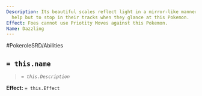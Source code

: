 ```yaml
---
Description: Its beautiful scales reflect light in a mirror-like manner, no one can
  help but to stop in their tracks when they glance at this Pokemon.
Effect: Foes cannot use Priotity Moves against this Pokemon.
Name: Dazzling
---
```


#PokeroleSRD/Abilities

## `= this.name`

> *`= this.Description`*

**Effect:** `= this.Effect`